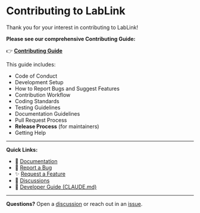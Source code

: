 # Contributing to LabLink

Thank you for your interest in contributing to LabLink!

**Please see our comprehensive Contributing Guide:**

👉 **[Contributing Guide](https://talmolab.github.io/lablink/contributing/)**

This guide includes:

- Code of Conduct
- Development Setup
- How to Report Bugs and Suggest Features
- Contribution Workflow
- Coding Standards
- Testing Guidelines
- Documentation Guidelines
- Pull Request Process
- **Release Process** (for maintainers)
- Getting Help

---

**Quick Links:**

- 📖 [Documentation](https://talmolab.github.io/lablink/)
- 🐛 [Report a Bug](https://github.com/talmolab/lablink/issues/new)
- ✨ [Request a Feature](https://github.com/talmolab/lablink/issues/new)
- 💬 [Discussions](https://github.com/talmolab/lablink/discussions)
- 📧 [Developer Guide (CLAUDE.md)](CLAUDE.md)

---

**Questions?** Open a [discussion](https://github.com/talmolab/lablink/discussions) or reach out in an [issue](https://github.com/talmolab/lablink/issues).
